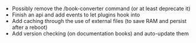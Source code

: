 * Possibly remove the /book-converter command (or at least deprecate it)
* Finish an api and add events to let plugins hook into
* Add caching through the use of external files (to save RAM and persist after a reboot)
* Add version checking (on documentation books) and auto-update them
